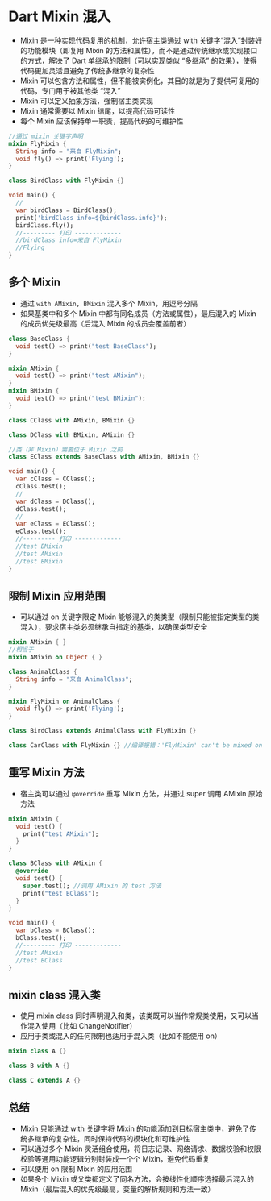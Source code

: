# Dart Mixin 混入
- Mixin 是一种实现代码复用的机制，允许宿主类通过 with 关键字“混入”封装好的功能模块（即复用 Mixin 的方法和属性），而不是通过传统继承或实现接口的方式，解决了 Dart 单继承的限制（可以实现类似 “多继承” 的效果），使得代码更加灵活且避免了传统多继承的复杂性
- Mixin 可以包含方法和属性，但不能被实例化，其目的就是为了提供可复用的代码，专门用于被其他类 “混入”
- Mixin 可以定义抽象方法，强制宿主类实现
- Mixin 通常需要以 Mixin 结尾，以提高代码可读性
- 每个 Mixin 应该保持单一职责，提高代码的可维护性

```dart
//通过 mixin 关键字声明
mixin FlyMixin {
  String info = "来自 FlyMixin";
  void fly() => print('Flying');
}

class BirdClass with FlyMixin {}

void main() {
  //
  var birdClass = BirdClass();
  print('birdClass info=${birdClass.info}');
  birdClass.fly();
  //--------- 打印 -------------
  //birdClass info=来自 FlyMixin
  //Flying
}
```

## 多个 Mixin
- 通过 `with AMixin, BMixin` 混入多个 Mixin，用逗号分隔
- 如果基类中和多个 Mixin 中都有同名成员（方法或属性），最后混入的 Mixin 的成员优先级最高（后混入 Mixin 的成员会覆盖前者）

```dart
class BaseClass {
  void test() => print("test BaseClass");
}

mixin AMixin {
  void test() => print("test AMixin");
}
mixin BMixin {
  void test() => print("test BMixin");
}

class CClass with AMixin, BMixin {}

class DClass with BMixin, AMixin {}

//类（非 Mixin）需要位于 Mixin 之前
class EClass extends BaseClass with AMixin, BMixin {}

void main() {
  var cClass = CClass();
  cClass.test();
  //
  var dClass = DClass();
  dClass.test();
  //
  var eClass = EClass();
  eClass.test();
  //--------- 打印 -------------
  //test BMixin
  //test AMixin
  //test BMixin
}

```

## 限制 Mixin 应用范围
- 可以通过 on 关键字限定 Mixin 能够混入的类类型（限制只能被指定类型的类混入），要求宿主类必须继承自指定的基类，以确保类型安全

```dart
mixin AMixin { }
//相当于
mixin AMixin on Object { }
```

```dart
class AnimalClass {
  String info = "来自 AnimalClass";
}

mixin FlyMixin on AnimalClass {
  void fly() => print('Flying');
}

class BirdClass extends AnimalClass with FlyMixin {}

class CarClass with FlyMixin {} //编译报错：'FlyMixin' can't be mixed onto 'Object' because 'Object' doesn't implement 'AnimalClass'. 
```

## 重写 Mixin 方法
- 宿主类可以通过 `@override` 重写 Mixin 方法，并通过 super 调用 AMixin 原始方法

```dart
mixin AMixin {
  void test() {
    print("test AMixin");
  }
}

class BClass with AMixin {
  @override
  void test() {
    super.test(); //调用 AMixin 的 test 方法
    print("test BClass");
  }
}

void main() {
  var bClass = BClass();
  bClass.test();
  //--------- 打印 -------------
  //test AMixin
  //test BClass
}
```

## mixin class 混入类
- 使用 mixin class 同时声明混入和类，该类既可以当作常规类使用，又可以当作混入使用（比如 ChangeNotifier）
- 应用于类或混入的任何限制也适用于混入类（比如不能使用 on）

```dart
mixin class A {}

class B with A {}

class C extends A {}
```

## 总结
- Mixin 只能通过 with 关键字将 Mixin 的功能添加到目标宿主类中，避免了传统多继承的复杂性，同时保持代码的模块化和可维护性
- 可以通过多个 Mixin 灵活组合使用，将日志记录、网络请求、数据校验和权限校验等通用功能逻辑分别封装成一个个 Mixin，避免代码重复
- 可以使用 on 限制 Mixin 的应用范围
- 如果多个 Mixin 或父类都定义了同名方法，会按线性化顺序选择最后混入的 Mixin（最后混入的优先级最高，变量的解析规则和方法一致）